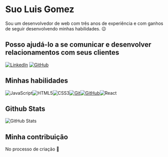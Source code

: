 # Suo Luis Gomez 
Sou um desenvolvedor de web com três anos de experiência e com ganhos de seguir desenvolvendo minhas habilidades. 😉

## Posso ajudá-lo a se comunicar e desenvolver relacionamentos com seus clientes

[![LinkedIn](https://img.shields.io/badge/LinkedIn-000?style=for-the-badge&logo=linkedin&logoColor=0E76A8)](https://www.linkedin.com/in/luis-g%C3%B3mez-inform%C3%A1tico-244225259/)
[![GitHub](https://img.shields.io/badge/GitHub-000?style=for-the-badge&logo=github&logoColor=white)](https://github.com/Gomez-Luis-Alfredo)

## Minhas habilidades
![JavaScript](https://img.shields.io/badge/JavaScript-000?style=for-the-badge&logo=javascript)![HTML5](https://img.shields.io/badge/HTML5-000?style=for-the-badge&logo=html5)![CSS3](https://img.shields.io/badge/CSS3-000?style=for-the-badge&logo=css3&logoColor=264CE4)[![Git](https://img.shields.io/badge/Git-000?style=for-the-badge&logo=git&logoColor=a37ade)](https://git-scm.com/doc)[![GitHub](https://img.shields.io/badge/GitHub-000?style=for-the-badge&logo=github&logoColor=30A3DC)](https://docs.github.com/)![React](https://img.shields.io/badge/React-000?style=for-the-badge&logo=react)

## Github Stats
![GitHub Stats](https://github-readme-stats.vercel.app/api?username=Gomez-Luis-Alfredo&theme=transparent&bg_color=000&border_color=30A3DC&show_icons=true&icon_color=30A3DC&title_color=E94D5F&text_color=FFF)

## Minha contribuição
No processo de criação 🚧